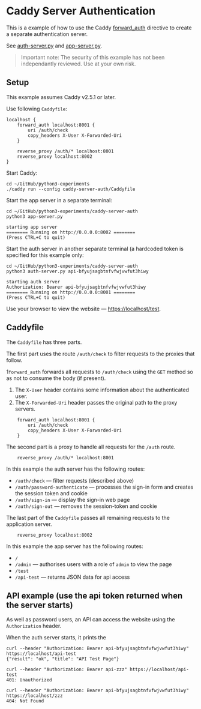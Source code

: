 # Caddy Server Authentication

This is a example of how to use the Caddy [forward_auth](https://caddyserver.com/docs/caddyfile/directives/forward_auth) directive to create a separate authentication server.

See [auth-server.py](auth-server.py) and [app-server.py](app-server.py).

> Important note: The security of this example has not been independantly reviewed. Use at your own risk.


## Setup
This example assumes Caddy v2.5.1 or later.


Use following `Caddyfile`:

```
localhost {
    forward_auth localhost:8001 {
        uri /auth/check
        copy_headers X-User X-Forwarded-Uri
    }

    reverse_proxy /auth/* localhost:8001
    reverse_proxy localhost:8002
}
```

Start Caddy:
```shell
cd ~/GitHub/python3-experiments
./caddy run --config caddy-server-auth/Caddyfile
```

Start the app server in a separate terminal:
```shell
cd ~/GitHub/python3-experiments/caddy-server-auth
python3 app-server.py

starting app server
======== Running on http://0.0.0.0:8002 ========
(Press CTRL+C to quit)
```

Start the auth server in another separate terminal (a hardcoded token is specified for this example only:
```shell
cd ~/GitHub/python3-experiments/caddy-server-auth
python3 auth-server.py api-bfyujsagbtnfvfwjvwfut3hiwy

starting auth server
Authorization: Bearer api-bfyujsagbtnfvfwjvwfut3hiwy
======== Running on http://0.0.0.0:8001 ========
(Press CTRL+C to quit)
```

Use your browser to view the website — <https://localhost/test>.


## Caddyfile

The `Caddyfile` has three parts.

The first part uses the route `/auth/check` to filter requests to the proxies that follow.

1`forward_auth` forwards all requests to `/auth/check` using the `GET` method so as not to consume the body (if present).
1. The `X-User` header contains some information about the authenticated user.
1. The `X-Forwarded-Uri` header passes the original path to the proxy servers.

```
    forward_auth localhost:8001 {
        uri /auth/check
        copy_headers X-User X-Forwarded-Uri
    }
```

The second part is a proxy to handle all requests for the `/auth` route. 
```
    reverse_proxy /auth/* localhost:8001
```

In this example the auth server has the following routes:
* `/auth/check` — filter requests (described above)
* `/auth/password-authenticate` — processes the sign-in form and creates the session token and cookie
* `/auth/sign-in` — display the sign-in web page
* `/auth/sign-out` — removes the session-token and cookie


The last part of the `Caddyfile` passes all remaining requests to the application server.
```
    reverse_proxy localhost:8002
```

In this example the app server has the following routes:
* `/`
* `/admin` — authorises users with a role of `admin` to view the page
* `/test`
* `/api-test` — returns JSON data for api access




## API example (use the api token returned when the server starts)

As well as password users, an API can access the website using the `Authorization` header.

When the auth server starts, it prints the 

```shell
curl --header "Authorization: Bearer api-bfyujsagbtnfvfwjvwfut3hiwy" https://localhost/api-test
{"result": "ok", "title": "API Test Page"}

curl --header "Authorization: Bearer api-zzz" https://localhost/api-test
401: Unauthorized

curl --header "Authorization: Bearer api-bfyujsagbtnfvfwjvwfut3hiwy" https://localhost/zzz     
404: Not Found

````
